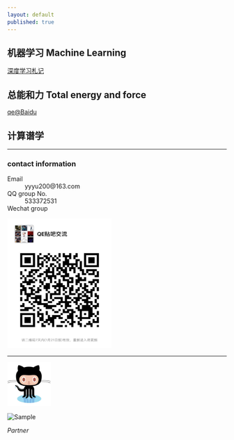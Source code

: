 ```yaml
---
layout: default
published: true
---
```





## 机器学习 Machine Learning 
[深度学习札记](./TFjotter)

## 总能和力 Total energy and force

[qe@Baidu](http://tieba.baidu.com/f?kw=quantum_espresso)

## 计算谱学

* * *
### contact information
<dl>
<dt>Email</dt>
<dd>yyyu200@163.com</dd>
<dt>QQ group No.</dt>
<dd>533372531</dd>
<dt>Wechat group</dt>
</dl>
<p align="left">
    <img src="./assets/images/wechat_pic.jpg" alt="Sample"  width="240" height="300">
</p>


* * *
<p align="left">
    <img src="./assets/images/github_logo.png" alt="Sample"  width="100" height="100">
</p>


<p align="left">
    <img src="https://tb2.bdstatic.com/tb/static-common/img/search_logo_big_v1_8d039f9.png" alt="Sample"  width="80" height="30">
    <p align="left">
        <em>Partner</em>
    </p>
</p>

